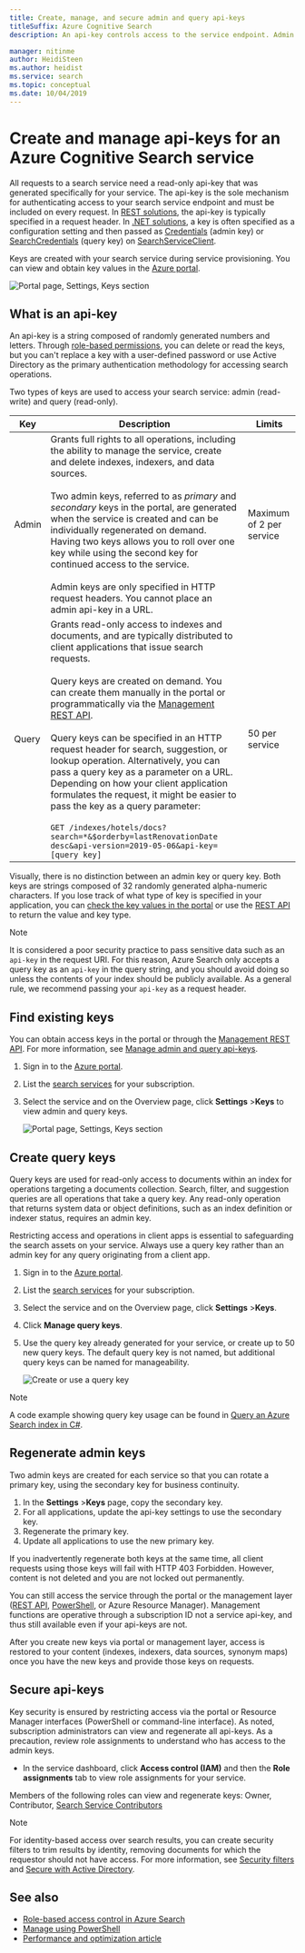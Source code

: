 ```yaml
---
title: Create, manage, and secure admin and query api-keys
titleSuffix: Azure Cognitive Search
description: An api-key controls access to the service endpoint. Admin keys grant write access. Query keys can be created for read-only access.

manager: nitinme
author: HeidiSteen
ms.author: heidist
ms.service: search
ms.topic: conceptual
ms.date: 10/04/2019
---
```


# Create and manage api-keys for an Azure Cognitive Search service

All requests to a search service need a read-only api-key that was generated specifically for your service. The api-key is the sole mechanism for authenticating access to your search service endpoint and must be included on every request. In [REST solutions](search-get-started-postman.md), the api-key is typically specified in a request header. In [.NET solutions](search-howto-dotnet-sdk.md#core-scenarios), a key is often specified as a configuration setting and then passed as [Credentials](https://docs.microsoft.com/dotnet/api/microsoft.azure.search.searchserviceclient.credentials) (admin key) or [SearchCredentials](https://docs.microsoft.com/dotnet/api/microsoft.azure.search.searchserviceclient.searchcredentials) (query key) on [SearchServiceClient](https://docs.microsoft.com/dotnet/api/microsoft.azure.search.searchserviceclient).

Keys are created with your search service during service provisioning. You can view and obtain key values in the [Azure portal](https://portal.azure.com).

![Portal page, Settings, Keys section](media/search-manage/azure-search-view-keys.png)

## What is an api-key

An api-key is a string composed of randomly generated numbers and letters. Through [role-based permissions](search-security-rbac.md), you can delete or read the keys, but you can't replace a key with a user-defined password or use Active Directory as the primary authentication methodology for accessing search operations. 

Two types of keys are used to access your search service: admin (read-write) and query (read-only).

|Key|Description|Limits|  
|---------|-----------------|------------|  
|Admin|Grants full rights to all operations, including the ability to manage the service, create and delete indexes, indexers, and data sources.<br /><br /> Two admin keys, referred to as *primary* and *secondary* keys in the portal, are generated when the service is created and can be individually regenerated on demand. Having two keys allows you to roll over one key while using the second key for continued access to the service.<br /><br /> Admin keys are only specified in HTTP request headers. You cannot place an admin api-key in a URL.|Maximum of 2 per service|  
|Query|Grants read-only access to indexes and documents, and are typically distributed to client applications that issue search requests.<br /><br /> Query keys are created on demand. You can create them manually in the portal or programmatically via the [Management REST API](https://docs.microsoft.com/rest/api/searchmanagement/).<br /><br /> Query keys can be specified  in an HTTP request header for search, suggestion, or lookup operation. Alternatively, you can pass a query key  as a parameter on a URL. Depending on how your client application formulates the request, it might be easier to pass the key as a query parameter:<br /><br /> `GET /indexes/hotels/docs?search=*&$orderby=lastRenovationDate desc&api-version=2019-05-06&api-key=[query key]`|50 per service|  

 Visually, there is no distinction between an admin key or query key. Both keys are strings composed of 32 randomly generated alpha-numeric characters. If you lose track of what type of key is specified in your application, you can [check the key values in the portal](https://portal.azure.com) or use the [REST API](https://docs.microsoft.com/rest/api/searchmanagement/) to return the value and key type.  

> [!NOTE]  
>  It is considered a poor security practice to pass sensitive data such as an `api-key` in the request URI. For this reason, Azure Search only accepts a query key as an `api-key` in the query string, and you should avoid doing so unless the contents of your index should be publicly available. As a general rule, we recommend passing your `api-key` as a request header.  

## Find existing keys

You can obtain access keys in the portal or through the [Management REST API](https://docs.microsoft.com/rest/api/searchmanagement/). For more information, see [Manage admin and query api-keys](search-security-api-keys.md).

1. Sign in to the [Azure portal](https://portal.azure.com).
2. List the [search services](https://portal.azure.com/#blade/HubsExtension/BrowseResourceBlade/resourceType/Microsoft.Search%2FsearchServices)  for your subscription.
3. Select the service and on the Overview page, click **Settings** >**Keys** to view admin and query keys.

   ![Portal page, Settings, Keys section](media/search-security-overview/settings-keys.png)

## Create query keys

Query keys are used for read-only access to documents within an index for operations targeting a documents collection. Search, filter, and suggestion queries are all operations that take a query key. Any read-only operation that returns system data or object definitions, such as an index definition or indexer status, requires an admin key.

Restricting access and operations in client apps is essential to safeguarding the search assets on your service. Always use a query key rather than an admin key for any query originating from a client app.

1. Sign in to the [Azure portal](https://portal.azure.com).
2. List the [search services](https://portal.azure.com/#blade/HubsExtension/BrowseResourceBlade/resourceType/Microsoft.Search%2FsearchServices)  for your subscription.
3. Select the service and on the Overview page, click **Settings** >**Keys**.
4. Click **Manage query keys**.
5. Use the query key already generated for your service, or create up to 50 new query keys. The default query key is not named, but additional query keys can be named for manageability.

   ![Create or use a query key](media/search-security-overview/create-query-key.png) 

> [!Note]
> A code example showing query key usage can be found in [Query an Azure Search index in C#](search-query-dotnet.md).

<a name="regenerate-admin-keys"></a>

## Regenerate admin keys

Two admin keys are created for each service so that you can rotate a primary key, using the secondary key for business continuity.

1. In the **Settings** >**Keys** page, copy the secondary key.
2. For all applications, update the api-key settings to use the secondary key.
3. Regenerate the primary key.
4. Update all applications to use the new primary key.

If you inadvertently regenerate both keys at the same time, all client requests using those keys will fail with HTTP 403 Forbidden. However, content is not deleted and you are not locked out permanently. 

You can still access the service through the portal or the management layer ([REST API](https://docs.microsoft.com/rest/api/searchmanagement/), [PowerShell](https://docs.microsoft.com/azure/search/search-manage-powershell), or Azure Resource Manager). Management functions are operative through a subscription ID not a service api-key, and thus still available even if your api-keys are not. 

After you create new keys via portal or management layer, access is restored to your content (indexes, indexers, data sources, synonym maps) once you have the new keys and provide those keys on requests.

## Secure api-keys
Key security is ensured by restricting access via the portal or Resource Manager interfaces (PowerShell or command-line interface). As noted, subscription administrators can view and regenerate all api-keys. As a precaution, review role assignments to understand who has access to the admin keys.

+ In the service dashboard, click **Access control (IAM)** and then the **Role assignments** tab to view role assignments for your service.

Members of the following roles can view and regenerate keys: Owner, Contributor, [Search Service Contributors](https://docs.microsoft.com/azure/role-based-access-control/built-in-roles#search-service-contributor)

> [!Note]
> For identity-based access over search results, you can create security filters to trim results by identity, removing documents for which the requestor should not have access. For more information, see [Security filters](search-security-trimming-for-azure-search.md) and [Secure with Active Directory](search-security-trimming-for-azure-search-with-aad.md).

## See also

+ [Role-based access control in Azure Search](search-security-rbac.md)
+ [Manage using PowerShell](search-manage-powershell.md) 
+ [Performance and optimization article](search-performance-optimization.md)